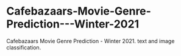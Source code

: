 # Cafebazaars-Movie-Genre-Prediction---Winter-2021
Cafebazaars Movie Genre Prediction - Winter 2021. text and image classification.
